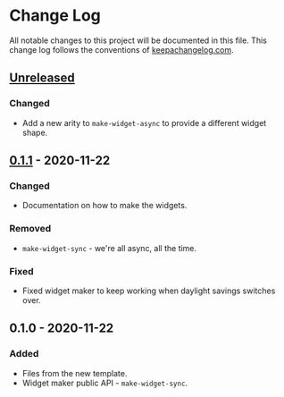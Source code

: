 # Change Log
All notable changes to this project will be documented in this file. This change log follows the conventions of [keepachangelog.com](http://keepachangelog.com/).

## [Unreleased]
### Changed
- Add a new arity to `make-widget-async` to provide a different widget shape.

## [0.1.1] - 2020-11-22
### Changed
- Documentation on how to make the widgets.

### Removed
- `make-widget-sync` - we're all async, all the time.

### Fixed
- Fixed widget maker to keep working when daylight savings switches over.

## 0.1.0 - 2020-11-22
### Added
- Files from the new template.
- Widget maker public API - `make-widget-sync`.

[Unreleased]: https://github.com/your-name/simulationhw/compare/0.1.1...HEAD
[0.1.1]: https://github.com/your-name/simulationhw/compare/0.1.0...0.1.1
